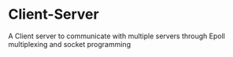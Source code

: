 # Client-Server
A Client server to communicate with multiple servers through Epoll multiplexing and socket programming
